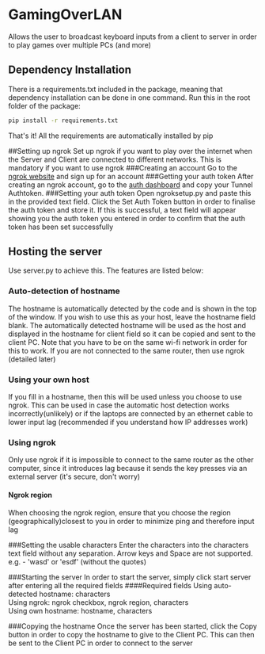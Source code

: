 # GamingOverLAN
Allows the user to broadcast keyboard inputs from a client to server in order to play games over multiple PCs (and more)

## Dependency Installation
There is a requirements.txt included in the package, meaning that dependency installation can be done in one command.
Run this in the root folder of the package:
```sh
pip install -r requirements.txt
```
That's it! All the requirements are automatically installed by pip

##Setting up ngrok
Set up ngrok if you want to play over the internet when the Server and Client are connected to different networks. This
is mandatory if you want to use ngrok
###Creating an account
Go to the [ngrok website](https://github.com/user/repo/blob/branch/other_file.md) and sign up for an account
###Getting your auth token
After creating an ngrok account, go to the [auth dashboard](https://dashboard.ngrok.com/auth) and copy your Tunnel
Authtoken. 
###Setting your auth token
Open ngroksetup.py and paste this in the provided text field. Click the Set Auth Token button in order to
finalise the auth token and store it. If this is successful, a text field will appear showing you the auth token you
entered in order to confirm that the auth token has been set successfully

## Hosting the server
Use server.py to achieve this. The features are listed below:
### Auto-detection of hostname
The hostname is automatically detected by the code and is shown in the top of the window. If you wish to use
this as your host, leave the hostname field blank. The automatically detected hostname will be used as the host
and displayed in the hostname for client field so it can be copied and sent to the client PC. Note that you have
to be on the same wi-fi network in order for this to work. If you are not connected to the same router, then use ngrok
(detailed later)

### Using your own host
If you fill in a hostname, then this will be used unless you choose to use ngrok. This can be used in case the 
automatic host detection works incorrectly(unlikely) or if the laptops are connected by an ethernet cable to lower input
lag (recommended if you understand how IP addresses work)

### Using ngrok
Only use ngrok if it is impossible to connect to the same router as the other computer, since it introduces lag because
it sends the key presses via an external server (it's secure, don't worry)

#### Ngrok region
When choosing the ngrok region, ensure that you choose the region (geographically)closest to you in order to minimize
ping and therefore input lag

###Setting the usable characters
Enter the characters into the characters text field without any separation. Arrow keys and Space are not supported.
e.g. - 'wasd' or 'esdf' (without the quotes)

###Starting the server
In order to start the server, simply click start server after entering all the required fields
####Required fields
Using auto-detected hostname: characters  
Using ngrok: ngrok checkbox, ngrok region, characters  
Using own hostname: hostname, characters

###Copying the hostname
Once the server has been started, click the Copy button in order to copy the hostname to give to the Client PC. This can
then be sent to the Client PC in order to connect to the server

